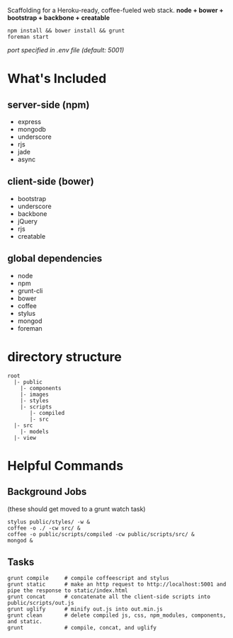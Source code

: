 Scaffolding for a Heroku-ready, coffee-fueled web stack.
**node + bower + bootstrap + backbone + creatable**

    npm install && bower install && grunt
    foreman start

*port specified in .env file (default: 5001)*

# What's Included
## server-side (npm)

* express
* mongodb
* underscore
* rjs
* jade
* async

## client-side (bower)

* bootstrap
* underscore
* backbone
* jQuery
* rjs
* creatable

## global dependencies

* node
* npm
* grunt-cli
* bower
* coffee
* stylus
* mongod
* foreman

# directory structure

    root
      |- public
        |- components
        |- images
        |- styles
        |- scripts
           |- compiled
           |- src
      |- src
        |- models
      |- view

# Helpful Commands
## Background Jobs
(these should get moved to a grunt watch task)

    stylus public/styles/ -w &
    coffee -o ./ -cw src/ &
    coffee -o public/scripts/compiled -cw public/scripts/src/ &
    mongod &

## Tasks

    grunt compile     # compile coffeescript and stylus
    grunt static      # make an http request to http://localhost:5001 and pipe the response to static/index.html
    grunt concat      # concatenate all the client-side scripts into public/scripts/out.js
    grunt uglify      # minify out.js into out.min.js
    grunt clean       # delete compiled js, css, npm_modules, components, and static.
    grunt             # compile, concat, and uglify


